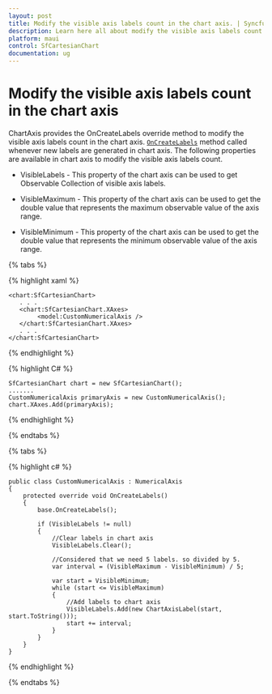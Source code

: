 ```yaml
---
layout: post
title: Modify the visible axis labels count in the chart axis. | Syncfusion
description: Learn here all about modify the visible axis labels count in the chart axis in Syncfusion .NET MAUI Chart (SfCartesianChart) control.
platform: maui
control: SfCartesianChart
documentation: ug
---
```


# Modify the visible axis labels count in the chart axis

ChartAxis provides the OnCreateLabels override method to modify the visible axis labels count in the chart axis. [`OnCreateLabels`]() method called whenever new labels are generated in chart axis. The following properties are available in chart axis to modify the visible axis labels count.

* VisibleLabels - This property of the chart axis can be used to get Observable Collection of visible axis labels.

* VisibleMaximum - This property of the chart axis can be used to get the double value that represents the maximum observable value of the axis range.

* VisibleMinimum - This property of the chart axis can be used to get the double value that represents the minimum observable value of the axis range.

{% tabs %}

{% highlight xaml %}

    <chart:SfCartesianChart>
       . . .
       <chart:SfCartesianChart.XAxes>
            <model:CustomNumericalAxis />
       </chart:SfCartesianChart.XAxes>
       . . .
    </chart:SfCartesianChart>

{% endhighlight %}

{% highlight C# %}

    SfCartesianChart chart = new SfCartesianChart();
    .......
    CustomNumericalAxis primaryAxis = new CustomNumericalAxis();
    chart.XAxes.Add(primaryAxis);
    
{% endhighlight %}

{% endtabs %}

{% tabs %}

{% highlight c# %}

    public class CustomNumericalAxis : NumericalAxis
    {
        protected override void OnCreateLabels()
        {
            base.OnCreateLabels();

            if (VisibleLabels != null)
            {
                //Clear labels in chart axis
                VisibleLabels.Clear();

                //Considered that we need 5 labels. so divided by 5.
                var interval = (VisibleMaximum - VisibleMinimum) / 5;

                var start = VisibleMinimum;
                while (start <= VisibleMaximum)
                {
                    //Add labels to chart axis
                    VisibleLabels.Add(new ChartAxisLabel(start, start.ToString()));
                    start += interval;
                }
            }
        }
    }
    
{% endhighlight  %}

{% endtabs %}